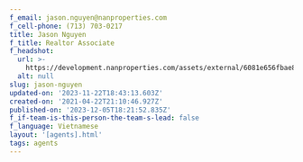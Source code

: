```yaml
---
f_email: jason.nguyen@nanproperties.com
f_cell-phone: (713) 703-0217
title: Jason Nguyen
f_title: Realtor Associate
f_headshot:
  url: >-
    https://development.nanproperties.com/assets/external/6081e656fbae85c476a11d81_6077c68e02c7ef0c22fe684b_60347f14adf5eoptimized_2baa26ed06a1a96d2db4d05dd87c2edb-1.jpeg
  alt: null
slug: jason-nguyen
updated-on: '2023-11-22T18:43:13.603Z'
created-on: '2021-04-22T21:10:46.927Z'
published-on: '2023-12-05T18:21:52.835Z'
f_if-team-is-this-person-the-team-s-lead: false
f_language: Vietnamese
layout: '[agents].html'
tags: agents
---
```



